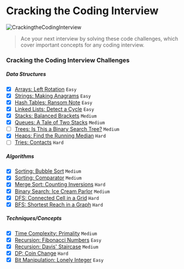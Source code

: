 # Cracking the Coding Interview
![CrackingtheCodingInterview](https://img.shields.io/badge/Challenges-18_Complete-green.svg)
>Ace your next interview by solving these code challenges, which cover important concepts for any coding interview.

### Cracking the Coding Interview Challenges

##### Data Structures
- [x] [Arrays: Left Rotation](https://www.hackerrank.com/challenges/ctci-array-left-rotation) `Easy`
- [x] [Strings: Making Anagrams](https://www.hackerrank.com/challenges/ctci-making-anagrams) `Easy`
- [x] [Hash Tables: Ransom Note](https://www.hackerrank.com/challenges/ctci-ransom-note) `Easy`
- [x] [Linked Lists: Detect a Cycle](https://www.hackerrank.com/challenges/ctci-linked-list-cycle) `Easy`
- [x] [Stacks: Balanced Brackets](https://www.hackerrank.com/challenges/ctci-balanced-brackets) `Medium`
- [x] [Queues: A Tale of Two Stacks](https://www.hackerrank.com/challenges/ctci-queue-using-two-stacks) `Medium`
- [ ] [Trees: Is This a Binary Search Tree?](https://www.hackerrank.com/challenges/ctci-is-binary-search-tree) `Medium`
- [x] [Heaps: Find the Running Median](https://www.hackerrank.com/challenges/ctci-find-the-running-median) `Hard`
- [ ] [Tries: Contacts](https://www.hackerrank.com/challenges/ctci-contacts) `Hard`

##### Algorithms
- [x] [Sorting: Bubble Sort](https://www.hackerrank.com/challenges/ctci-bubble-sort) `Medium`
- [x] [Sorting: Comparator](https://www.hackerrank.com/challenges/ctci-comparator-sorting) `Medium`
- [x] [Merge Sort: Counting Inversions](https://www.hackerrank.com/challenges/ctci-merge-sort) `Hard`
- [x] [Binary Search: Ice Cream Parlor](https://www.hackerrank.com/challenges/ctci-ice-cream-parlor) `Medium`
- [x] [DFS: Connected Cell in a Grid](https://www.hackerrank.com/challenges/ctci-connected-cell-in-a-grid) `Hard`
- [x] [BFS: Shortest Reach in a Graph](https://www.hackerrank.com/challenges/ctci-bfs-shortest-reach) `Hard`

##### Techniques/Concepts
- [x] [Time Complexity: Primality](https://www.hackerrank.com/challenges/ctci-big-o) `Medium`
- [x] [Recursion: Fibonacci Numbers](https://www.hackerrank.com/challenges/ctci-fibonacci-numbers) `Easy`
- [x] [Recursion: Davis' Staircase](https://www.hackerrank.com/challenges/ctci-recursive-staircase) `Medium`
- [x] [DP: Coin Change](https://www.hackerrank.com/challenges/ctci-coin-change) `Hard`
- [x] [Bit Manipulation: Lonely Integer](https://www.hackerrank.com/challenges/ctci-lonely-integer) `Easy`
